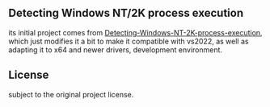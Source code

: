 
## Detecting Windows NT/2K process execution
its initial project comes from [Detecting-Windows-NT-2K-process-execution](https://www.codeproject.com/Articles/2018/Detecting-Windows-NT-2K-process-execution), which just modifies it a bit to make it compatible with vs2022, as well as adapting it to x64 and newer drivers, development environment.


## License
subject to the original project license.